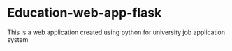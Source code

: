 # Education-web-app-flask
This is a web application created using python for university job application system
